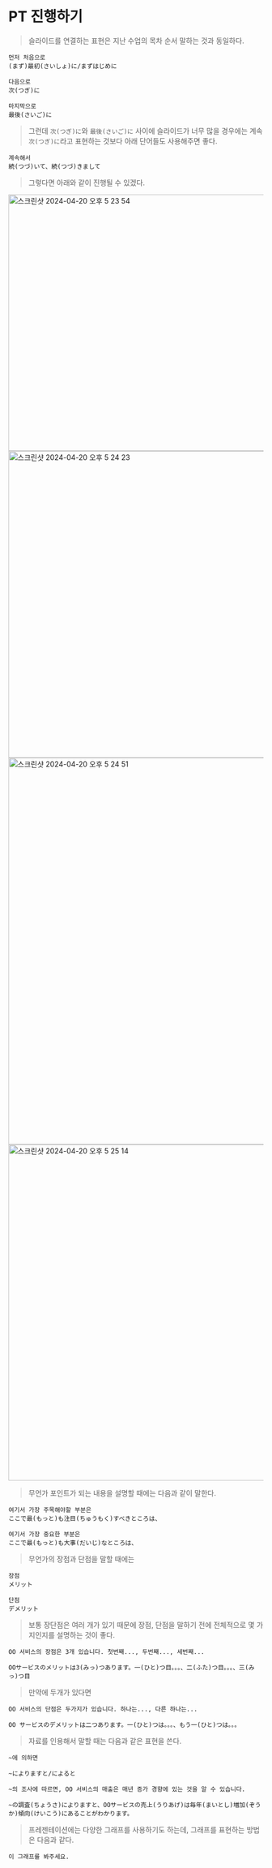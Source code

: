 # PT 진행하기

> 슬라이드를 연결하는 표현은 지난 수업의 목차 순서 말하는 것과 동일하다.

```
먼저 처음으로
(まず)最初(さいしょ)に/まずはじめに

다음으로
次(つぎ)に

마지막으로
最後(さいご)に
```

> 그런데 `次(つぎ)に`와 `最後(さいご)に` 사이에 슬라이드가 너무 많을 경우에는
> 계속 `次(つぎ)に`라고 표현하는 것보다 아래 단어들도 사용해주면 좋다.

```
계속해서
続(つづ)いて、続(つづ)きまして
```

> 그렇다면 아래와 같이 진행될 수 있겠다.

<img width="506" alt="스크린샷 2024-04-20 오후 5 23 54" src="https://github.com/Rki0/obsidian/assets/86224851/80b7200d-325a-468e-8b94-cc18d41fe227">

<img width="605" alt="스크린샷 2024-04-20 오후 5 24 23" src="https://github.com/Rki0/obsidian/assets/86224851/3775f263-fa04-4fe3-ac44-b05dd734cf06">
<img width="763" alt="스크린샷 2024-04-20 오후 5 24 51" src="https://github.com/Rki0/obsidian/assets/86224851/47c66872-af3b-4030-912f-7359ec68aebc">
<img width="663" alt="스크린샷 2024-04-20 오후 5 25 14" src="https://github.com/Rki0/obsidian/assets/86224851/04a10456-c4b5-425c-8b2f-8922adf99843">

> 무언가 포인트가 되는 내용을 설명할 때에는 다음과 같이 말한다.

```
여기서 가장 주목해야할 부분은
ここで最(もっと)も注目(ちゅうもく)すべきところは、

여기서 가장 중요한 부분은
ここで最(もっと)も大事(だいじ)なところは、
```

> 무언가의 장점과 단점을 말할 때에는

```
장점
メリット

단점
デメリット
```

 >보통 장단점은 여러 개가 있기 때문에 장점, 단점을 말하기 전에 전체적으로 몇 가지인지를 설명하는 것이 좋다.
 
```
OO 서비스의 장점은 3개 있습니다. 첫번째..., 두번째..., 세번째...

OOサービスのメリットは3(みっ)つあります。一(ひと)つ目。。。、二(ふた)つ目。。。、三(みっ)つ目
```

> 만약에 두개가 있다면

```
OO 서비스의 단점은 두가지가 있습니다. 하나는..., 다른 하나는...

OO サービスのデメリットは二つあります。一(ひと)つは。。。、もう一(ひと)つは。。。
```

> 자료를 인용해서 말할 때는 다음과 같은 표현을 쓴다.

```
~에 의하면

~によりますと/によると
```

```
~의 조사에 따르면, OO 서비스의 매출은 매년 증가 경향에 있는 것을 알 수 있습니다.

~の調査(ちょうさ)によりますと、OOサービスの売上(うりあげ)は毎年(まいとし)増加(ぞうか)傾向(けいこう)にあることがわかります。
```

>프레젠테이션에는 다양한 그래프를 사용하기도 하는데,
>그래프를 표현하는 방법은 다음과 같다.

```
이 그래프를 봐주세요.


```